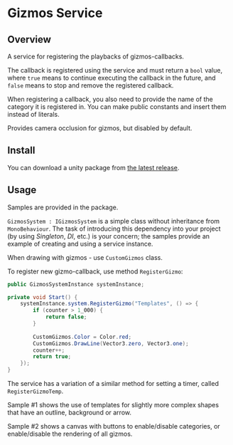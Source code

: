 # Gizmos Service

## Overview
A service for registering the playbacks of gizmos-callbacks. 

The callback is registered using the service and must return a `bool` value, where `true` means to continue executing the callback in the future, and `false` means to stop and remove the registered callback.

When registering a callback, you also need to provide the name of the category it is registered in. You can make public constants and insert them instead of literals.

Provides camera occlusion for gizmos, but disabled by default.

## Install
You can download a unity package from [the latest release](../../releases).

## Usage
Samples are provided in the package. 

`GizmosSystem : IGizmosSystem` is a simple class without inheritance from `MonoBehaviour`. The task of introducing this dependency into your project (by using *Singleton*, *DI*, etc.) is your concern; the samples provide an example of creating and using a service instance.

When drawing with gizmos - use `CustomGizmos` class.

To register new gizmo-callback, use method `RegisterGizmo`:
```cs
public GizmosSystemInstance systemInstance;

private void Start() {
    systemInstance.system.RegisterGizmo("Templates", () => {
        if (counter > 1_000) {
            return false;
        }
        
        CustomGizmos.Color = Color.red;
        CustomGizmos.DrawLine(Vector3.zero, Vector3.one);
        counter++;
        return true;
    });
}
```

The service has a variation of a similar method for setting a timer, called `RegisterGizmoTemp`.

Sample #1 shows the use of templates for slightly more complex shapes that have an outline, background or arrow.

Sample #2 shows a canvas with buttons to enable/disable categories, or enable/disable the rendering of all gizmos.
